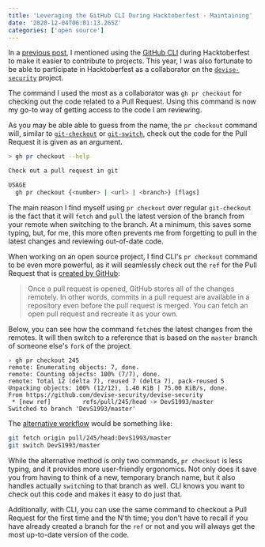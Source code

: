 ```yaml
---
title: 'Leveraging the GitHub CLI During Hacktoberfest - Maintaining'
date: '2020-12-04T06:01:13.265Z'
categories: ['open source']
---
```


In a [previous post](/2020/11/gh-cli-for-contributing), I mentioned using the [GitHub CLI](https://github.com/cli/cli) during Hacktoberfest to make it easier to contribute to projects. This year, I was also fortunate to be able to participate in Hacktoberfest as a collaborator on the [`devise-security`](https://github.com/devise-security/devise-security/issues/232) project.

The command I used the most as a collaborator was `gh pr checkout` for checking out the code related to a Pull Request. Using this command is now my go-to way of getting access to the code I am reviewing.

As you may be able able to guess from the name, the `pr checkout` command will, similar to [`git-checkout`](https://git-scm.com/docs/git-checkout) or [`git-switch`](https://git-scm.com/docs/git-switch), check out the code for the Pull Request it is given as an argument. 

```bash
> gh pr checkout --help

Check out a pull request in git

USAGE
  gh pr checkout {<number> | <url> | <branch>} [flags]
```

The main reason I find myself using `pr checkout` over regular `git-checkout` is the fact that it will `fetch` and `pull` the latest version of the branch from your remote when switching to the branch. At a minimum, this saves some typing, but, for me, this more often prevents me from forgetting to pull in the latest changes and reviewing out-of-date code.

When working on an open source project, I find CLI's `pr checkout` command to be even more powerful, as it will seamlessly check out the `ref` for the Pull Request that is [created by GitHub](https://docs.github.com/en/free-pro-team@latest/github/collaborating-with-issues-and-pull-requests/checking-out-pull-requests-locally#modifying-an-inactive-pull-request-locally):

> Once a pull request is opened, GitHub stores all of the changes remotely. In other words, commits in a pull request are available in a repository even before the pull request is merged. You can fetch an open pull request and recreate it as your own.

Below, you can see how the command `fetch`es the latest changes from the remotes. It will then switch to a reference that is based on the `master` branch of someone else's `fork` of the project.

```bash{7-8}
› gh pr checkout 245
remote: Enumerating objects: 7, done.
remote: Counting objects: 100% (7/7), done.
remote: Total 12 (delta 7), reused 7 (delta 7), pack-reused 5
Unpacking objects: 100% (12/12), 1.40 KiB | 75.00 KiB/s, done.
From https://github.com/devise-security/devise-security
 * [new ref]         refs/pull/245/head -> DevS1993/master
Switched to branch 'DevS1993/master'
```

The [alternative workflow](https://docs.github.com/en/free-pro-team@latest/github/collaborating-with-issues-and-pull-requests/checking-out-pull-requests-locally#modifying-an-inactive-pull-request-locally) would be something like:

```bash
git fetch origin pull/245/head:DevS1993/master
git switch DevS1993/master
```

While the alternative method is only two commands, `pr checkout` is less typing, and it provides more user-friendly ergonomics. Not only does it save you from having to think of a new, temporary branch name, but it also handles actually `switch`ing to that branch as well. CLI knows you want to check out this code and makes it easy to do just that.

Additionally, with CLI, you can use the same command to checkout a Pull Request for the first time and the N'th time; you don't have to recall if you have already created a branch for the `ref` or not and you will always get the most up-to-date version of the code.



